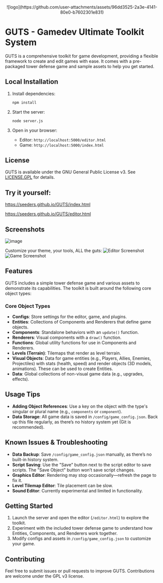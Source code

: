 
<p align="center">
   ![logo](https://github.com/user-attachments/assets/96dd3525-2a3e-4141-80e0-b7602301e831) 
</p>

# GUTS - Gamedev Ultimate Toolkit System

GUTS is a comprehensive toolkit for game development, providing a flexible framework to create and edit games with ease. It comes with a pre-packaged tower defense game and sample assets to help you get started.

## Local Installation

1. Install dependencies:
   ```bash
   npm install
   ```

2. Start the server:
   ```bash
   node server.js
   ```

3. Open in your browser:
   - Editor: `http://localhost:5000/editor.html`
   - Game: `http://localhost:5000/index.html`

## License

GUTS is available under the GNU General Public License v3. See [LICENSE.GPL](LICENSE.GPL) for details.

## Try it yourself:
https://seeders.github.io/GUTS/index.html

https://seeders.github.io/GUTS/editor.html

## Screenshots

![image](https://github.com/user-attachments/assets/136fbb71-47e6-4e08-b663-ecce43fc2219)

Customize your theme, your tools, ALL the guts:
![Editor Screenshot](https://github.com/user-attachments/assets/77f5a78d-bbfe-4d62-b26e-9479ca03dd84)
![Game Screenshot](https://github.com/user-attachments/assets/3f63d70f-cdd1-43f6-97fc-65805144735d)

## Features

GUTS includes a simple tower defense game and various assets to demonstrate its capabilities. The toolkit is built around the following core object types:

### Core Object Types

- **Configs**: Store settings for the editor, game, and plugins.
- **Entities**: Collections of Components and Renderers that define game objects.
- **Components**: Standalone behaviors with an `update()` function.
- **Renderers**: Visual components with a `draw()` function.
- **Functions**: Global utility functions for use in Components and Renderers.
- **Levels (Terrain)**: Tilemaps that render as level terrain.
- **Visual Objects**: Data for game entities (e.g., Players, Allies, Enemies, Projectiles) with stats (health, speed) and render objects (3D models, animations). These can be used to create Entities.
- **Data**: Global collections of non-visual game data (e.g., upgrades, effects).

## Usage Tips

- **Adding Object References**: Use a key on the object with the type's singular or plural name (e.g., `components` or `component`).
- **Data Storage**: All game data is saved in `/config/game_config.json`. Back up this file regularly, as there’s no history system yet (Git is recommended).

## Known Issues & Troubleshooting

- **Data Backup**: Save `/config/game_config.json` manually, as there’s no built-in history system.
- **Script Saving**: Use the "Save" button next to the script editor to save scripts. The "Save Object" button won’t save script changes.
- **Graphics Editor**: Rendering may stop occasionally—refresh the page to fix it.
- **Level Tilemap Editor**: Tile placement can be slow.
- **Sound Editor**: Currently experimental and limited in functionality.

## Getting Started

1. Launch the server and open the editor (`/editor.html`) to explore the toolkit.
2. Experiment with the included tower defense game to understand how Entities, Components, and Renderers work together.
3. Modify configs and assets in `/config/game_config.json` to customize your game.

## Contributing

Feel free to submit issues or pull requests to improve GUTS. Contributions are welcome under the GPL v3 license.
